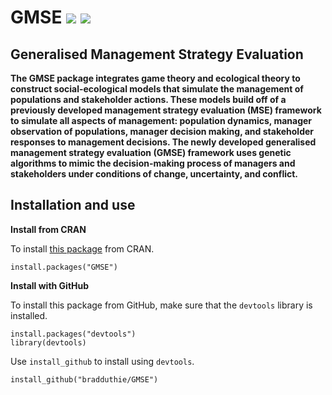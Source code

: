 # GMSE [![](http://www.r-pkg.org/badges/version/GMSE)](https://cran.r-project.org/package=GMSE) [![](http://cranlogs.r-pkg.org/badges/grand-total/GMSE)](http://cranlogs.r-pkg.org/badges/grand-total/GMSE)

Generalised Management Strategy Evaluation
--------------------------------------------------------------------------------

**The GMSE package integrates game theory and ecological theory to construct social-ecological models that simulate the management of populations and stakeholder actions. These models build off of a previously developed management strategy evaluation (MSE) framework to simulate all aspects of management: population dynamics, manager observation of populations, manager decision making, and stakeholder responses to management decisions. The newly developed generalised management strategy evaluation (GMSE) framework uses genetic algorithms to mimic the decision-making process of managers and stakeholders under conditions of change, uncertainty, and conflict.**

## Installation and use

**Install from CRAN**

To install [this package](https://cran.r-project.org/web/packages/GMSE/) from CRAN.

```
install.packages("GMSE")
```

**Install with GitHub**

To install this package from GitHub, make sure that the `devtools` library is installed.

```
install.packages("devtools")
library(devtools)
```

Use `install_github` to install using `devtools`.

```
install_github("bradduthie/GMSE")
```
